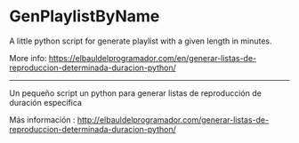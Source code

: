 GenPlaylistByName
=================


A little python script for generate playlist with a given length in minutes.

More info: https://elbauldelprogramador.com/en/generar-listas-de-reproduccion-determinada-duracion-python/

----

Un pequeño script un python para generar listas de reproducción de duración específica

Más información : http://elbauldelprogramador.com/generar-listas-de-reproduccion-determinada-duracion-python/ 
